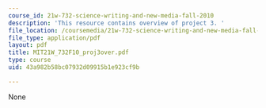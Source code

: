 ```yaml
---
course_id: 21w-732-science-writing-and-new-media-fall-2010
description: 'This resource contains overview of project 3. '
file_location: /coursemedia/21w-732-science-writing-and-new-media-fall-2010/43a982b58bc07932d09915b1e923cf9b_MIT21W_732F10_proj3over.pdf
file_type: application/pdf
layout: pdf
title: MIT21W_732F10_proj3over.pdf
type: course
uid: 43a982b58bc07932d09915b1e923cf9b

---
```

None